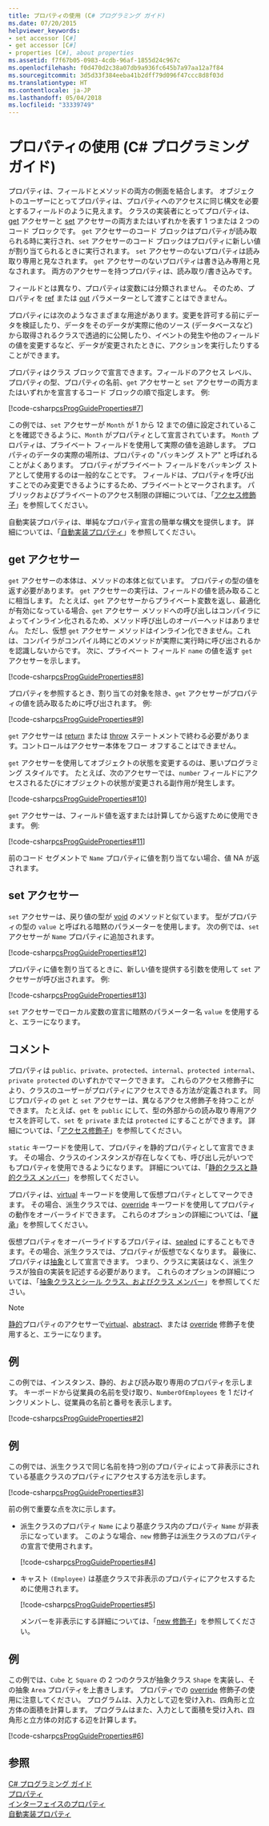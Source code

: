 ```yaml
---
title: プロパティの使用 (C# プログラミング ガイド)
ms.date: 07/20/2015
helpviewer_keywords:
- set accessor [C#]
- get accessor [C#]
- properties [C#], about properties
ms.assetid: f7f67b05-0983-4cdb-96af-1855d24c967c
ms.openlocfilehash: f0d470d2c38a07db9a936fc645b7a97aa12a7f84
ms.sourcegitcommit: 3d5d33f384eeba41b2dff79d096f47ccc8d8f03d
ms.translationtype: HT
ms.contentlocale: ja-JP
ms.lasthandoff: 05/04/2018
ms.locfileid: "33339749"
---
```

# <a name="using-properties-c-programming-guide"></a>プロパティの使用 (C# プログラミング ガイド)
プロパティは、フィールドとメソッドの両方の側面を結合します。 オブジェクトのユーザーにとってプロパティは、プロパティへのアクセスに同じ構文を必要とするフィールドのように見えます。 クラスの実装者にとってプロパティは、[get](../../../csharp/language-reference/keywords/get.md) アクセサーと [set](../../../csharp/language-reference/keywords/set.md) アクセサーの両方またはいずれかを表す 1 つまたは 2 つのコード ブロックです。 `get` アクセサーのコード ブロックはプロパティが読み取られる時に実行され、`set` アクセサーのコード ブロックはプロパティに新しい値が割り当てられるときに実行されます。 `set` アクセサーのないプロパティは読み取り専用と見なされます。 `get` アクセサーのないプロパティは書き込み専用と見なされます。 両方のアクセサーを持つプロパティは、読み取り/書き込みです。  
  
 フィールドとは異なり、プロパティは変数には分類されません。 そのため、プロパティを [ref](../../../csharp/language-reference/keywords/ref.md) または [out](../../../csharp/language-reference/keywords/out-parameter-modifier.md) パラメーターとして渡すことはできません。  
  
 プロパティには次のようなさまざまな用途があります。変更を許可する前にデータを検証したり、データをそのデータが実際に他のソース (データベースなど) から取得されるクラスで透過的に公開したり、イベントの発生や他のフィールドの値を変更するなど、データが変更されたときに、アクションを実行したりすることができます。  
  
 プロパティはクラス ブロックで宣言できます。フィールドのアクセス レベル、プロパティの型、プロパティの名前、`get` アクセサーと `set` アクセサーの両方またはいずれかを宣言するコード ブロックの順で指定します。 例:  
  
 [!code-csharp[csProgGuideProperties#7](../../../csharp/programming-guide/classes-and-structs/codesnippet/CSharp/using-properties_1.cs)]  
  
 この例では、`set` アクセサーが `Month` が 1 から 12 までの値に設定されていることを確認できるように、`Month` がプロパティとして宣言されています。 `Month` プロパティは、プライベート フィールドを使用して実際の値を追跡します。 プロパティのデータの実際の場所は、プロパティの "バッキング ストア" と呼ばれることがよくあります。 プロパティがプライベート フィールドをバッキング ストアとして使用するのは一般的なことです。 フィールドは、プロパティを呼び出すことでのみ変更できるようにするため、プライベートとマークされます。 パブリックおよびプライベートのアクセス制限の詳細については、「[アクセス修飾子](../../../csharp/programming-guide/classes-and-structs/access-modifiers.md)」を参照してください。  
  
 自動実装プロパティは、単純なプロパティ宣言の簡単な構文を提供します。 詳細については、「[自動実装プロパティ](../../../csharp/programming-guide/classes-and-structs/auto-implemented-properties.md)」を参照してください。  
  
## <a name="the-get-accessor"></a>get アクセサー  
 `get` アクセサーの本体は、メソッドの本体と似ています。 プロパティの型の値を返す必要があります。 `get` アクセサーの実行は、フィールドの値を読み取ることに相当します。 たとえば、`get` アクセサーからプライベート変数を返し、最適化が有効になっている場合、`get` アクセサー メソッドへの呼び出しはコンパイラによってインライン化されるため、メソッド呼び出しのオーバーヘッドはありません。 ただし、仮想 `get` アクセサー メソッドはインライン化できません。これは、コンパイラがコンパイル時にどのメソッドが実際に実行時に呼び出されるかを認識しないからです。 次に、プライベート フィールド `name` の値を返す `get` アクセサーを示します。  
  
 [!code-csharp[csProgGuideProperties#8](../../../csharp/programming-guide/classes-and-structs/codesnippet/CSharp/using-properties_2.cs)]  
  
 プロパティを参照するとき、割り当ての対象を除き、`get` アクセサーがプロパティの値を読み取るために呼び出されます。 例:  
  
 [!code-csharp[csProgGuideProperties#9](../../../csharp/programming-guide/classes-and-structs/codesnippet/CSharp/using-properties_3.cs)]  
  
 `get` アクセサーは [return](../../../csharp/language-reference/keywords/return.md) または [throw](../../../csharp/language-reference/keywords/throw.md) ステートメントで終わる必要があります。コントロールはアクセサー本体をフロー オフすることはできません。  
  
 `get` アクセサーを使用してオブジェクトの状態を変更するのは、悪いプログラミング スタイルです。 たとえば、次のアクセサーでは、`number` フィールドにアクセスされるたびにオブジェクトの状態が変更される副作用が発生します。  
  
 [!code-csharp[csProgGuideProperties#10](../../../csharp/programming-guide/classes-and-structs/codesnippet/CSharp/using-properties_4.cs)]  
  
 `get` アクセサーは、フィールド値を返すまたは計算してから返すために使用できます。 例:  
  
 [!code-csharp[csProgGuideProperties#11](../../../csharp/programming-guide/classes-and-structs/codesnippet/CSharp/using-properties_5.cs)]  
  
 前のコード セグメントで `Name` プロパティに値を割り当てない場合、値 NA が返されます。  
  
## <a name="the-set-accessor"></a>set アクセサー  
 `set` アクセサーは、戻り値の型が [void](../../../csharp/language-reference/keywords/void.md) のメソッドと似ています。 型がプロパティの型の `value` と呼ばれる暗黙のパラメーターを使用します。 次の例では、`set` アクセサーが `Name` プロパティに追加されます。  
  
 [!code-csharp[csProgGuideProperties#12](../../../csharp/programming-guide/classes-and-structs/codesnippet/CSharp/using-properties_6.cs)]  
  
 プロパティに値を割り当てるときに、新しい値を提供する引数を使用して `set` アクセサーが呼び出されます。 例:  
  
 [!code-csharp[csProgGuideProperties#13](../../../csharp/programming-guide/classes-and-structs/codesnippet/CSharp/using-properties_7.cs)]  
  
 `set` アクセサーでローカル変数の宣言に暗黙のパラメーター名 `value` を使用すると、エラーになります。  
  
## <a name="remarks"></a>コメント  
 プロパティは `public`、`private`、`protected`、`internal`、`protected internal`、`private protected` のいずれかでマークできます。 これらのアクセス修飾子により、クラスのユーザーがプロパティにアクセスできる方法が定義されます。 同じプロパティの `get` と `set` アクセサーは、異なるアクセス修飾子を持つことができます。 たとえば、`get` を `public` にして、型の外部からの読み取り専用アクセスを許可して、`set` を `private` または `protected` にすることができます。 詳細については、「[アクセス修飾子](../../../csharp/programming-guide/classes-and-structs/access-modifiers.md)」を参照してください。  
  
 `static` キーワードを使用して、プロパティを静的プロパティとして宣言できます。 その場合、クラスのインスタンスが存在しなくても、呼び出し元がいつでもプロパティを使用できるようになります。 詳細については、「[静的クラスと静的クラス メンバー](../../../csharp/programming-guide/classes-and-structs/static-classes-and-static-class-members.md)」を参照してください。  
  
 プロパティは、[virtual](../../../csharp/language-reference/keywords/virtual.md) キーワードを使用して仮想プロパティとしてマークできます。 その場合、派生クラスでは、[override](../../../csharp/language-reference/keywords/override.md) キーワードを使用してプロパティの動作をオーバーライドできます。 これらのオプションの詳細については、「[継承](../../../csharp/programming-guide/classes-and-structs/inheritance.md)」を参照してください。  
  
 仮想プロパティをオーバーライドするプロパティは、[sealed](../../../csharp/language-reference/keywords/sealed.md) にすることもできます。その場合、派生クラスでは、プロパティが仮想でなくなります。 最後に、プロパティは[抽象](../../../csharp/language-reference/keywords/abstract.md)として宣言できます。 つまり、クラスに実装はなく、派生クラスが独自の実装を記述する必要があります。 これらのオプションの詳細については、「[抽象クラスとシール クラス、およびクラス メンバー](../../../csharp/programming-guide/classes-and-structs/abstract-and-sealed-classes-and-class-members.md)」を参照してください。  
  
> [!NOTE]
>  [静的](../../../csharp/language-reference/keywords/static.md)プロパティのアクセサーで[virtual](../../../csharp/language-reference/keywords/virtual.md)、[abstract](../../../csharp/language-reference/keywords/abstract.md)、または [override](../../../csharp/language-reference/keywords/override.md) 修飾子を使用すると、エラーになります。  
  
## <a name="example"></a>例  
 この例では、インスタンス、静的、および読み取り専用のプロパティを示します。 キーボードから従業員の名前を受け取り、`NumberOfEmployees` を 1 だけインクリメントし、従業員の名前と番号を表示します。  
  
 [!code-csharp[csProgGuideProperties#2](../../../csharp/programming-guide/classes-and-structs/codesnippet/CSharp/using-properties_8.cs)]  
  
## <a name="example"></a>例  
 この例では、派生クラスで同じ名前を持つ別のプロパティによって非表示にされている基底クラスのプロパティにアクセスする方法を示します。  
  
 [!code-csharp[csProgGuideProperties#3](../../../csharp/programming-guide/classes-and-structs/codesnippet/CSharp/using-properties_9.cs)]  
  
 前の例で重要な点を次に示します。  
  
-   派生クラスのプロパティ `Name` により基底クラス内のプロパティ `Name` が非表示になっています。 このような場合、`new` 修飾子は派生クラスのプロパティの宣言で使用されます。  
  
     [!code-csharp[csProgGuideProperties#4](../../../csharp/programming-guide/classes-and-structs/codesnippet/CSharp/using-properties_10.cs)]  
  
-   キャスト `(Employee)` は基底クラスで非表示のプロパティにアクセスするために使用されます。  
  
     [!code-csharp[csProgGuideProperties#5](../../../csharp/programming-guide/classes-and-structs/codesnippet/CSharp/using-properties_11.cs)]  
  
     メンバーを非表示にする詳細については、「[new 修飾子](../../../csharp/language-reference/keywords/new-modifier.md)」を参照してください。  
  
## <a name="example"></a>例  
 この例では、`Cube` と `Square` の 2 つのクラスが抽象クラス `Shape` を実装し、その抽象 `Area` プロパティを上書きします。 プロパティでの [override](../../../csharp/language-reference/keywords/override.md) 修飾子の使用に注意してください。 プログラムは、入力として辺を受け入れ、四角形と立方体の面積を計算します。 プログラムはまた、入力として面積を受け入れ、四角形と立方体の対応する辺を計算します。  
  
 [!code-csharp[csProgGuideProperties#6](../../../csharp/programming-guide/classes-and-structs/codesnippet/CSharp/using-properties_12.cs)]  
  
## <a name="see-also"></a>参照  
 [C# プログラミング ガイド](../../../csharp/programming-guide/index.md)  
 [プロパティ](../../../csharp/programming-guide/classes-and-structs/properties.md)  
 [インターフェイスのプロパティ](../../../csharp/programming-guide/classes-and-structs/interface-properties.md)  
 [自動実装プロパティ](../../../csharp/programming-guide/classes-and-structs/auto-implemented-properties.md)

